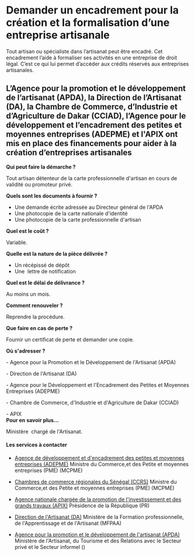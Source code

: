 # Demander un encadrement pour la création et la formalisation d’une entreprise artisanale

Tout artisan ou spécialiste dans l’artisanat peut être encadré. Cet encadrement l’aide à formaliser ses activités en une entreprise de droit légal. C’est ce qui lui permet d’accéder aux crédits réservés aux entreprises artisanales.  
  
L’Agence pour la promotion et le développement de l’artisanat (APDA), la Direction de l’Artisanat (DA), la Chambre de Commerce, d’Industrie et d’Agriculture de Dakar (CCIAD), l’Agence pour le développement et l’encadrement des petites et moyennes entreprises (ADEPME) et l'APIX ont mis en place des financements pour aider à la création d’entreprises artisanales
-----------------------------------------------------------------------------------------------------------------------------------------------------------------------------------------------------------------------------------------------------------------------------------------------------------------------------------------------------------------------------------------------------------------------------------------------------------------------------------------------------------------------------------------------------------------------------------------------------------------------

**Qui peut faire la démarche ?**

Tout artisan détenteur de la carte professionnelle d'artisan en cours de validité ou promoteur privé.

**Quels sont les documents à fournir ?**

*   Une demande écrite adressée au Directeur général de l'APDA
*   Une photocopie de la carte nationale d'identité
*   Une photocopie de la carte professionnelle d'artisan

**Quel est le coût ?**

Variable.

**Quelle est la nature de la pièce délivrée ?**

*   Un récépissé de dépôt
*   Une  lettre de notification

**Quel est le délai de délivrance ?**

Au moins un mois.

**Comment renouveler ?**

Reprendre la procédure.

**Que faire en cas de perte ?**

Fournir un certificat de perte et demander une copie.

**Où s'adresser ?**

\- Agence pour la Promotion et le Développement de l'Artisanat (APDA)

\- Direction de l'Artisanat (DA)

\- Agence pour le Développement et l'Encadrement des Petites et Moyennes Entreprises (ADEPME)  
  
\- Chambre de Commerce, d'Industrie et d'Agriculture de Dakar (CCIAD)  
  
\- APIX  
**Pour en savoir plus...** 

Ministère  chargé de l'Artisanat.

#### Les services à contacter

*   [Agence de développement et d'encadrement des petites et moyennes entreprises (ADEPME)](../../../services/agence-de-developpement-et-dencadrement-des-petites-et-moyennes-entreprises-adepme.md) Ministre du Commerce,et des Petite et moyennes entreprises (PME) (MCPME)  
    
*   [Chambres de commerce régionales du Sénégal (CCRS)](../../../services/chambres-de-commerce-regionales-du-senegal-ccrs.md) Ministre du Commerce,et des Petite et moyennes entreprises (PME) (MCPME)  
    
*   [Agence nationale chargée de la promotion de l'investissement et des grands travaux (APIX)](../../../services/agence-nationale-chargee-de-la-promotion-de-linvestissement-et-des-grands-travaux-apix.md) Présidence de la République (PR)  
    
*   [Direction de l'Artisanat (DA)](../../../services/direction-de-lartisanat-da.md) Ministère de la Formation professionnelle, de l'Apprentissage et de l'Artisanat (MFPAA)  
    
*   [Agence pour la promotion et le développement de l'artisanat (APDA)](../../../services/agence-pour-la-promotion-et-le-developpement-de-lartisanat-apda.md) Ministère de l'Artisanat, du Tourisme et des Relations avec le Secteur privé et le Secteur informel ()